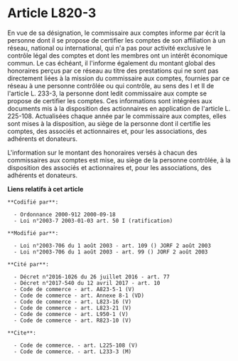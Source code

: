 # Article L820-3

En vue de sa désignation, le commissaire aux comptes informe par écrit la personne dont il se propose de certifier les
comptes de son affiliation à un réseau, national ou international, qui n'a pas pour activité exclusive le contrôle légal des
comptes et dont les membres ont un intérêt économique commun. Le cas échéant, il l'informe également du montant global des
honoraires perçus par ce réseau au titre des prestations qui ne sont pas directement liées à la mission du commissaire aux
comptes, fournies par ce réseau à une personne contrôlée ou qui contrôle, au sens des I et II de l'article L. 233-3, la
personne dont ledit commissaire aux compte se propose de certifier les comptes. Ces informations sont intégrées aux documents
mis à la disposition des actionnaires en application de l'article L. 225-108. Actualisées chaque année par le commissaire aux
comptes, elles sont mises à la disposition, au siège de la personne dont il certifie les comptes, des associés et
actionnaires et, pour les associations, des adhérents et donateurs.

L'information sur le montant des honoraires versés à chacun des commissaires aux comptes est mise, au siège de la personne
contrôlée, à la disposition des associés et actionnaires et, pour les associations, des adhérents et donateurs.

**Liens relatifs à cet article**

	**Codifié par**:

	  - Ordonnance 2000-912 2000-09-18
	  - Loi n°2003-7 2003-01-03 art. 50 I (ratification)

	**Modifié par**:

	  - Loi n°2003-706 du 1 août 2003 - art. 109 () JORF 2 août 2003
	  - Loi n°2003-706 du 1 août 2003 - art. 99 () JORF 2 août 2003

	**Cité par**:

	  - Décret n°2016-1026 du 26 juillet 2016 - art. 77
	  - Décret n°2017-540 du 12 avril 2017 - art. 10
	  - Code de commerce - art. A823-5-1 (V)
	  - Code de commerce - art. Annexe 8-1 (VD)
	  - Code de commerce - art. L823-16 (V)
	  - Code de commerce - art. L823-21 (V)
	  - Code de commerce - art. L950-1 (V)
	  - Code de commerce - art. R823-10 (V)

	**Cite**:

	  - Code de commerce. - art. L225-108 (V)
	  - Code de commerce. - art. L233-3 (M)
